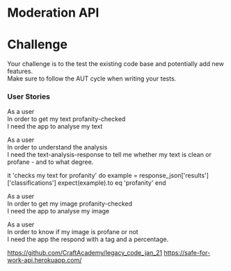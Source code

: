 # Moderation API 
# Challenge  
Your challenge is to the test the existing code base and potentially add new features.  
Make sure to follow the AUT cycle when writing your tests.    
### User Stories 
As a user  
In order to get my text profanity-checked  
I need the app to analyse my text   

As a user  
In order to understand the analysis  
I need the text-analysis-response to tell me whether my text is clean  or profane - and to what degree.   

it 'checks my text for profanity' do
      example = response_json['results']['classifications']
      expect(example).to eq 'profanity'
    end

As a user  
In order to get my image profanity-checked  
I need the app to analyse my image   

As a user  
In order to know if my image is profane or not  
I need the app the respond with a tag and a percentage.   


https://github.com/CraftAcademy/legacy_code_jan_21 https://safe-for-work-api.herokuapp.com/